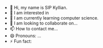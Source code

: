 - 👋 Hi, my name is SIP Kyllian.
- 👀 I am interested in
- 🌱 I am currently learning computer science.
- 💞️ I am looking to collaborate on...
- 📫 How to contact me...
- 😄 Pronouns: ...
- ⚡ Fun fact:

<!---
ksip1/ksip1 is a ✨special✨ repository because its `README.md` (this file) appears on your GitHub profile.
You can click the Preview link to take a look at your changes.
--->
